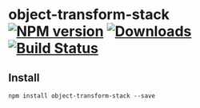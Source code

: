 # object-transform-stack [![NPM version][npm-image]][npm-url] [![Downloads][downloads-image]][npm-url] [![Build Status][travis-image]][travis-url]


## Install

```
npm install object-transform-stack --save
```

[downloads-image]: http://img.shields.io/npm/dm/object-transform-stack.svg
[npm-url]: https://npmjs.org/package/object-transform-stack
[npm-image]: http://img.shields.io/npm/v/object-transform-stack.svg

[travis-url]: https://travis-ci.org/contra/object-transform-stack
[travis-image]: https://travis-ci.org/contra/object-transform-stack.png?branch=master
